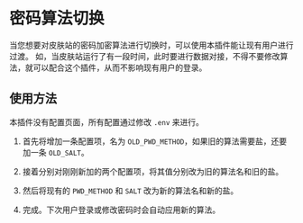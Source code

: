 # 密码算法切换

当您想要对皮肤站的密码加密算法进行切换时，可以使用本插件能让现有用户进行过渡。
如，当皮肤站运行了有一段时间，此时要进行数据对接，不得不要修改算法，就可以配合这个插件，从而不影响现有用户的登录。

## 使用方法

本插件没有配置页面，所有配置通过修改 `.env` 来进行。

1. 首先将增加一条配置项，名为 `OLD_PWD_METHOD`，如果旧的算法需要盐，还要加一条 `OLD_SALT`。

2. 接着分别对刚刚新加的两个配置项，将其值分别改为旧的算法名和旧的盐。

3. 然后将现有的 `PWD_METHOD` 和 `SALT` 改为新的算法名和新的盐。

4. 完成。下次用户登录或修改密码时会自动应用新的算法。
